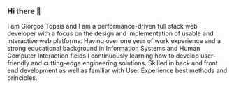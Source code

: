 ### Hi there 👋

I am Giorgos Topsis and I am a performance-driven full stack web developer with a focus on the design and implementation of usable and interactive web platforms. Having over one year of work experience and a strong educational background in Information Systems and Human Computer Interaction fields I continuously learning how to develop user-friendly and cutting-edge engineering solutions. Skilled in back and front end development as well as familiar with User Experience best methods and principles.

<!--

- 🔭 I’m currently working on ...
- 🌱 I’m currently learning ...
- 👯 I’m looking to collaborate on ...
- 🤔 I’m looking for help with ...
- 💬 Ask me about ...
- 📫 How to reach me: ...
- 😄 Pronouns: ...
- ⚡ Fun fact: ...

-->
